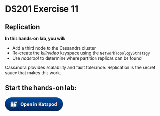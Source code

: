 # DS201 Exercise 11

## Replication

**In this hands-on lab, you will:**
* Add a third node to the Cassandra cluster
*	Re-create the *killrvideo* keyspace using the `NetworkTopologyStrategy`
*	Use *nodetool* to determine where partition replicas can be found

Cassandra provides scalability and fault tolerance. Replication is the secret sauce that makes this work. 

## Start the hands-on lab:

[![Open in KataPod](https://github.com/DataStax-Academy/katapod-shared-assets/blob/main/images/open-in-katapod.png)](https://gitpod.io/##https://github.com/drchung5/ds201-lab11/)
